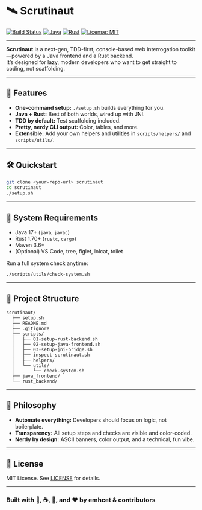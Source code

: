 # 🛰️ Scrutinaut

[![Build Status](https://img.shields.io/badge/build-automated-brightgreen)](./setup.sh)
[![Java](https://img.shields.io/badge/Java-17%2B-orange)](https://adoptium.net/)
[![Rust](https://img.shields.io/badge/Rust-1.70%2B-blue)](https://www.rust-lang.org/)
[![License: MIT](https://img.shields.io/badge/License-MIT-yellow.svg)](LICENSE)

---

**Scrutinaut** is a next-gen, TDD-first, console-based web interrogation toolkit—powered by a Java frontend and a Rust backend.  
It’s designed for lazy, modern developers who want to get straight to coding, not scaffolding.

---

## 🚀 Features

- **One-command setup:** `./setup.sh` builds everything for you.
- **Java + Rust:** Best of both worlds, wired up with JNI.
- **TDD by default:** Test scaffolding included.
- **Pretty, nerdy CLI output:** Color, tables, and more.
- **Extensible:** Add your own helpers and utilities in `scripts/helpers/` and `scripts/utils/`.

---

## 🛠️ Quickstart

```sh
git clone <your-repo-url> scrutinaut
cd scrutinaut
./setup.sh
```

---

## 🧪 System Requirements

- Java 17+ (`java`, `javac`)
- Rust 1.70+ (`rustc`, `cargo`)
- Maven 3.6+
- (Optional) VS Code, tree, figlet, lolcat, toilet

Run a full system check anytime:

```sh
./scripts/utils/check-system.sh
```

---

## 📂 Project Structure

```plaintext
scrutinaut/
  ├── setup.sh
  ├── README.md
  ├── .gitignore
  ├── scripts/
  │   ├── 01-setup-rust-backend.sh
  │   ├── 02-setup-java-frontend.sh
  │   ├── 03-setup-jni-bridge.sh
  │   ├── inspect-scrutinaut.sh
  │   ├── helpers/
  │   └── utils/
  │       └── check-system.sh
  ├── java_frontend/
  └── rust_backend/
```

---

## 🤖 Philosophy

- **Automate everything:** Developers should focus on logic, not boilerplate.
- **Transparency:** All setup steps and checks are visible and color-coded.
- **Nerdy by design:** ASCII banners, color output, and a technical, fun vibe.

---

## 📝 License

MIT License. See [LICENSE](LICENSE) for details.

---

### **Built with 🚀, ☕, 🦀, and ❤️ by emhcet & contributors**